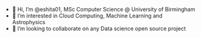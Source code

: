 - 👋 Hi, I’m @eshita01, MSc Computer Science @ University of Birmingham
- 👀 I’m interested in Cloud Computing, Machine Learning and Astrophysics
- 💞️ I’m looking to collaborate on any Data science open source project


<!---
eshita01/eshita01 is a ✨ special ✨ repository because its `README.md` (this file) appears on your GitHub profile.
You can click the Preview link to take a look at your changes.
--->
